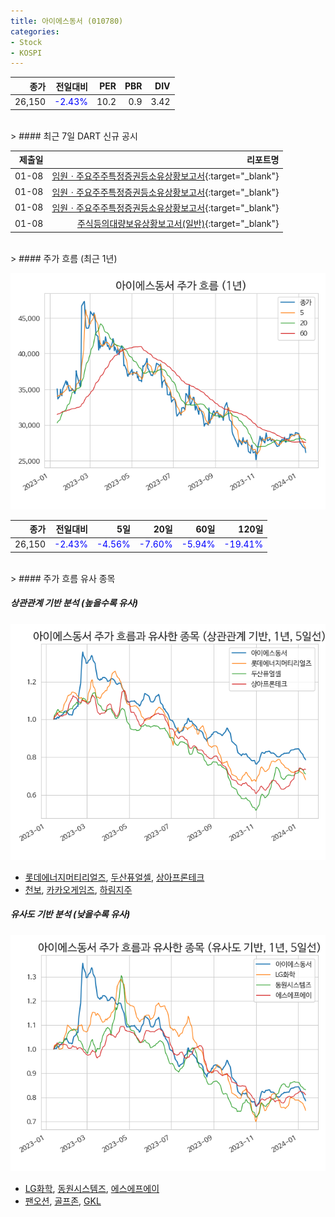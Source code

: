 ```yaml
---
title: 아이에스동서 (010780)
categories:
- Stock
- KOSPI
---
```


|종가|전일대비|PER|PBR|DIV|
|---:|-------:|--:|--:|--:|
|26,150|<span style="color: blue">-2.43%</span>|10.2|0.9|3.42|

<!-- more -->

<br>
> #### 최근 7일 DART 신규 공시

<br>

|제출일|리포트명|
|-----:|-------:|
|01-08|[임원ㆍ주요주주특정증권등소유상황보고서](https://dart.fss.or.kr/dsaf001/main.do?rcpNo=20240108000585){:target="_blank"}|
|01-08|[임원ㆍ주요주주특정증권등소유상황보고서](https://dart.fss.or.kr/dsaf001/main.do?rcpNo=20240108000579){:target="_blank"}|
|01-08|[임원ㆍ주요주주특정증권등소유상황보고서](https://dart.fss.or.kr/dsaf001/main.do?rcpNo=20240108000575){:target="_blank"}|
|01-08|[주식등의대량보유상황보고서(일반)](https://dart.fss.or.kr/dsaf001/main.do?rcpNo=20240108000570){:target="_blank"}|

<br>
> #### 주가 흐름 (최근 1년)

![010780](/assets/images/stock/010780.png)

|종가|전일대비|5일|20일|60일|120일|
|---:|-------:|--:|---:|---:|----:|
|26,150|<span style="color: blue">-2.43%</span>|<span style="color: blue">-4.56%</span>|<span style="color: blue">-7.60%</span>|<span style="color: blue">-5.94%</span>|<span style="color: blue">-19.41%</span>|

<br>
> #### 주가 흐름 유사 종목

##### 상관관계 기반 분석 (높을수록 유사)
![010780](/assets/images/stock/010780_corr.png)
- [롯데에너지머티리얼즈](/020150/), [두산퓨얼셀](/336260/), [상아프론테크](/089980/)
- [천보](/278280/), [카카오게임즈](/293490/), [하림지주](/003380/)

##### 유사도 기반 분석 (낮을수록 유사)
![010780](/assets/images/stock/010780_sim.png)
- [LG화학](/051910/), [동원시스템즈](/014820/), [에스에프에이](/056190/)
- [팬오션](/028670/), [골프존](/215000/), [GKL](/114090/)